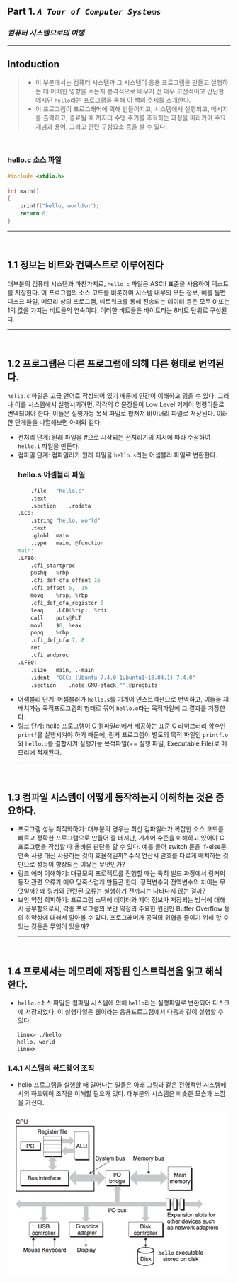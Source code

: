 ## Part 1. _`A Tour of Computer Systems`_
### _컴퓨터 시스템으로의 여행_

-------

## Intoduction
>   - 이 부분에서는 컴퓨터 시스템과 그 시스템이 응용 프로그램을 만들고 실행하는 데 어떠한 영향을 주는지 본격적으로 배우기 전 매우 고전적이고 간단한 예시인 `hello`라는 프로그램을 통해 이 책의 주제를 소개한다.
>   - 이 프로그램이 프로그래머에 의해 만들어지고, 시스템에서 실행되고, 메시지를 출력하고, 종료될 때 까지의 수명 주기를 추적하는 과정을 따라가며 주요 개념과 용어, 그리고 관련 구성요소 등을 볼 수 있다.

<br>

### hello.c 소스 파일

```c
#include <stdio.h>

int main()
{
    printf("hello, world\n");
    return 0;
}
```
<hr><br>

## 1.1 정보는 비트와 컨텍스트로 이루어진다
 대부분의 컴퓨터 시스템과 마찬가지로, `hello.c` 파일은 ASCII 표준을 사용하여 텍스트를 저장한다. 이 프로그램의 소스 코드를 비롯하여 시스템 내부의 모든 정보, 예를 들면 디스크 파일, 메모리 상의 프로그램, 네트워크를 통해 전송되는 데이터 등은 모두 0 또는 1의 값을 가지는 비트들의 연속이다. 이러한 비트들은 바이트라는 8비트 단위로 구성된다. <hr><br>

 ## 1.2 프로그램은 다른 프로그램에 의해 다른 형태로 번역된다.
 `hello.c` 파일은 고급 언어로 작성되어 있기 때문에 인간이 이해하고 읽을 수 있다. 그러나 이를 시스템에서 실행시키려면, 각각의 C 문장들이 Low Level 기계어 명령어들로 번역되어야 한다. 이들은 실행가능 목적 파일로 합쳐져 바이너리 파일로 저장된다. 이러한 단계들을 나열해보면 아래와 같다:
 - 전처리 단계: 원래 파일을 #으로 시작되는 전처리기의 지시에 따라 수정하여 `hello.i` 파일을 만든다.
 - 컴파일 단계: 컴파일러가 원래 파일을 `hello.s`라는 어셈블리 파일로 변환한다.
    ### hello.s 어셈블리 파일
    ``` v
        .file	"hello.c"
        .text
        .section	.rodata
    .LC0:
        .string	"hello, world"
        .text
        .globl	main
        .type	main, @function
    main:
    .LFB0:
        .cfi_startproc
        pushq	%rbp
        .cfi_def_cfa_offset 16
        .cfi_offset 6, -16
        movq	%rsp, %rbp
        .cfi_def_cfa_register 6
        leaq	.LC0(%rip), %rdi
        call	puts@PLT
        movl	$0, %eax
        popq	%rbp
        .cfi_def_cfa 7, 8
        ret
        .cfi_endproc
    .LFE0:
        .size	main, .-main
        .ident	"GCC: (Ubuntu 7.4.0-1ubuntu1~18.04.1) 7.4.0"
        .section	.note.GNU-stack,"",@progbits
    ```
 - 어셈블리 단계: 어셈블러가 `hello.s`를 기계어 인스트럭션으로 번역하고, 이들을 재배치가능 목적프로그램의 형태로 묶어 `hello.o`라는 목적파일에 그 결과를 저장한다.
 - 링크 단계: hello 프로그램이 C 컴파일러에서 제공하는 표준 C 라이브러리 함수인 `printf`를 실행시켜야 하기 때문에, 링커 프로그램이 별도의 목적 파일인 `printf.o`와 `hello.o`를 결합시켜 실행가능 목적파일(== 실행 파일, Executable File)로 메모리에 적재된다.  <hr><br>

 ## 1.3 컴파일 시스템이 어떻게 동작하는지 이해하는 것은 중요하다.
 - 프로그램 성능 최적화하기: 대부분의 경우는 최신 컴파일러가 복잡한 소스 코드를 빠르고 정확한 프로그램으로 만들어 줄 테지만, 기계어 수준을 이해하고 있어야 C 프로그램을 작성할 때 올바른 판단을 할 수 있다. 예를 들어 switch 문을 if-else문 연속 사용 대신 사용하는 것이 효율적일까? 수식 연산시 괄호를 다르게 배치하는 것 만으로 성능이 향상되는 이유는 무엇인가?
 - 링크 에러 이해하기: 대규모의 프로젝트를 진행할 때는 특히 빌드 과정에서 링커의 동작 관련 오류가 매우 당혹스럽게 만들곤 한다. 정적변수와 전역변수의 차이는 무엇일까? 왜 링커와 관련된 오류는 실행하기 전까지는 나타나지 않는 걸까?
 - 보안 약점 회피하기: 프로그램 스택에 데이터와 제어 정보가 저장되는 방식에 대해서 공부함으로써, 각종 프로그램의 보안 약점의 주요한 원인인 Buffer Overflow 등의 취약성에 대해서 알아볼 수 있다. 프로그래머가 공격의 위협을 줄이기 위해 할 수 있는 것들은 무엇이 있을까? <hr><br>

 ## 1.4 프로세서는 메모리에 저장된 인스트럭션을 읽고 해석한다.
 - `hello.c`소스 파일은 컴파일 시스템에 의해 `hello`라는 실행파일로 변환되어 디스크에 저장되었다. 이 실행파일은 쉘이라는 응용프로그램에서 다음과 같이 실행할 수 있다.
 ```
    linux> ./hello
    hello, world
    linux>
 ``` 
    
### 1.4.1 시스템의 하드웨어 조직
- hello 프로그램을 실행할 때 일어나는 일들은 아래 그림과 같은 전형적인 시스템에서의 하드웨어 조직을 이해할 필요가 있다. 대부분의 시스템은 비슷한 모습과 느낌을 가진다.

![1.4](./img/1.4.png)